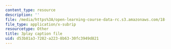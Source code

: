 ```yaml
---
content_type: resource
description: ''
file: /media/https%3A/open-learning-course-data-rc.s3.amazonaws.com/18-02sc-multivariable-calculus-fall-2010/d53b81a37282a2238b6330fc3949d821_YmAMEi-Faz8.srt
file_type: application/x-subrip
resourcetype: Other
title: 3play caption file
uid: d53b81a3-7282-a223-8b63-30fc3949d821
---
```

